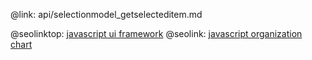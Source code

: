 @link: api/selectionmodel_getselecteditem.md

@seolinktop: [javascript ui framework](https://webix.com)
@seolink: [javascript organization chart](https://webix.com/widget/organogram/)